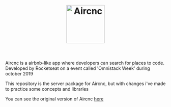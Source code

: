 <h1 align="center">
<br>
  <img src="./public/logo.png" alt="Aircnc" width="120">
<br>
<br>
</h1>

Aircnc is a airbnb-like app where developers can search for places to code. Developed by Rocketseat on a event called 'Omnistack Week' during october 2019

This repository is the server package for Aircnc, but with changes i've made to practice some concepts and libraries

You can see the original version of Aircnc [here](https://github.com/filipedeschamps/aircnc)

